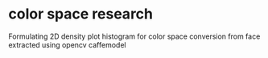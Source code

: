 # color space research
Formulating 2D density plot histogram for color space conversion from face extracted using opencv caffemodel
